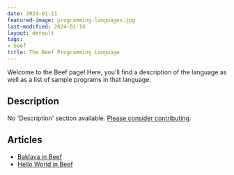 ```yaml
---
date: 2024-01-11
featured-image: programming-languages.jpg
last-modified: 2024-01-14
layout: default
tags:
- beef
title: The Beef Programming Language
---
```


Welcome to the Beef page! Here, you'll find a description of the language as well as a list of sample programs in that language.

## Description

No 'Description' section available. [Please consider contributing](https://github.com/TheRenegadeCoder/sample-programs-website).

## Articles

- [Baklava in Beef](https://sampleprograms.io/projects/baklava/beef)
- [Hello World in Beef](https://sampleprograms.io/projects/hello-world/beef)